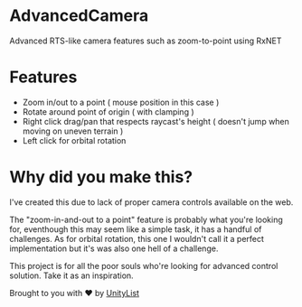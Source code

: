 # AdvancedCamera
Advanced RTS-like camera features such as zoom-to-point using RxNET

# Features
* Zoom in/out to a point ( mouse position in this case )
* Rotate around point of origin ( with clamping )
* Right click drag/pan that respects raycast's height ( doesn't jump when moving on uneven terrain )
* Left click for orbital rotation

# Why did you make this?
I've created this due to lack of proper camera controls available on the web.

The "zoom-in-and-out to a point" feature is probably what you're looking for, eventhough this may seem like a simple task, it has a handful of challenges.
As for orbital rotation, this one I wouldn't call it a perfect implementation but it's was also one hell of a challenge.

This project is for all the poor souls who're looking for advanced control solution. Take it as an inspiration.

Brought to you with ❤ by [UnityList](https:/UnityList.com)
